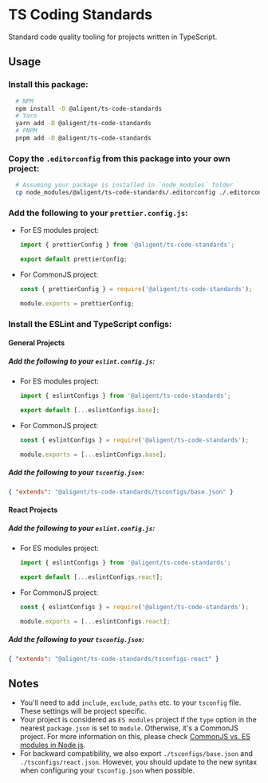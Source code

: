 # TS Coding Standards

Standard code quality tooling for projects written in TypeScript.

## Usage

### Install this package:

```bash
  # NPM
  npm install -D @aligent/ts-code-standards
  # Yarn
  yarn add -D @aligent/ts-code-standards
  # PNPM
  pnpm add -D @aligent/ts-code-standards
```

### Copy the `.editorconfig` from this package into your own project:

```bash
  # Assuming your package is installed in `node_modules` folder
  cp node_modules/@aligent/ts-code-standards/.editorconfig ./.editorconfig
```

### Add the following to your `prettier.config.js`:

- For ES modules project:

  ```javascript
  import { prettierConfig } from '@aligent/ts-code-standards';

  export default prettierConfig;
  ```

- For CommonJS project:

  ```javascript
  const { prettierConfig } = require('@aligent/ts-code-standards');

  module.exports = prettierConfig;
  ```

### Install the ESLint and TypeScript configs:

#### General Projects

##### Add the following to your `eslint.config.js`:

- For ES modules project:

  ```javascript
  import { eslintConfigs } from '@aligent/ts-code-standards';

  export default [...eslintConfigs.base];
  ```

- For CommonJS project:

  ```javascript
  const { eslintConfigs } = require('@aligent/ts-code-standards');

  module.exports = [...eslintConfigs.base];
  ```

##### Add the following to your `tsconfig.json`:

```json
{ "extends": "@aligent/ts-code-standards/tsconfigs/base.json" }
```

#### React Projects

##### Add the following to your `eslint.config.js`:

- For ES modules project:

  ```javascript
  import { eslintConfigs } from '@aligent/ts-code-standards';

  export default [...eslintConfigs.react];
  ```

- For CommonJS project:

  ```javascript
  const { eslintConfigs } = require('@aligent/ts-code-standards');

  module.exports = [...eslintConfigs.react];
  ```

##### Add the following to your `tsconfig.json`:

```json
{ "extends": "@aligent/ts-code-standards/tsconfigs-react" }
```

## Notes

- You'll need to add `include`, `exclude`, `paths` etc. to your `tsconfig` file. These settings will be project specific.
- Your project is considered as `ES modules` project if the `type` option in the nearest `package.json` is set to `module`. Otherwise, it's a CommonJS project. For more information on this, please check [CommonJS vs. ES modules in Node.js](https://blog.logrocket.com/commonjs-vs-es-modules-node-js/).
- For backward compatibility, we also export `./tsconfigs/base.json` and `./tsconfigs/react.json`. However, you should update to the new syntax when configuring your `tsconfig.json` when possible.
